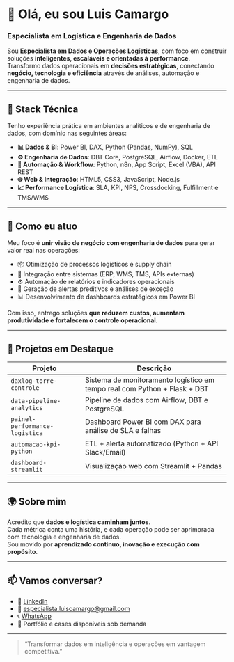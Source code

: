 # 👋 Olá, eu sou Luis Camargo  
### Especialista em Logística e Engenharia de Dados  

Sou **Especialista em Dados e Operações Logísticas**, com foco em construir soluções **inteligentes, escaláveis e orientadas à performance**.  
Transformo dados operacionais em **decisões estratégicas**, conectando **negócio, tecnologia e eficiência** através de análises, automação e engenharia de dados.

---

## 🚀 Stack Técnica

Tenho experiência prática em ambientes analíticos e de engenharia de dados, com domínio nas seguintes áreas:

- **📊 Dados & BI**: Power BI, DAX, Python (Pandas, NumPy), SQL  
- **⚙️ Engenharia de Dados**: DBT Core, PostgreSQL, Airflow, Docker, ETL  
- **🧠 Automação & Workflow**: Python, n8n, App Script, Excel (VBA), API REST  
- **🌐 Web & Integração**: HTML5, CSS3, JavaScript, Node.js  
- **📈 Performance Logística**: SLA, KPI, NPS, Crossdocking, Fulfillment e TMS/WMS  

---

## 💼 Como eu atuo

Meu foco é **unir visão de negócio com engenharia de dados** para gerar valor real nas operações:

- 📦 Otimização de processos logísticos e supply chain  
- 🔗 Integração entre sistemas (ERP, WMS, TMS, APIs externas)  
- ⚙️ Automação de relatórios e indicadores operacionais  
- 🚨 Geração de alertas preditivos e análises de exceção  
- 📊 Desenvolvimento de dashboards estratégicos em Power BI  

Com isso, entrego soluções **que reduzem custos, aumentam produtividade e fortalecem o controle operacional**.

---

## 📂 Projetos em Destaque

| Projeto                         | Descrição                                                                 |
|--------------------------------|---------------------------------------------------------------------------|
| `daxlog-torre-controle`        | Sistema de monitoramento logístico em tempo real com Python + Flask + DBT |
| `data-pipeline-analytics`      | Pipeline de dados com Airflow, DBT e PostgreSQL                           |
| `painel-performance-logistica` | Dashboard Power BI com DAX para análise de SLA e falhas                   |
| `automacao-kpi-python`         | ETL + alerta automatizado (Python + API Slack/Email)                      |
| `dashboard-streamlit`          | Visualização web com Streamlit + Pandas                                   |

---

## 🌍 Sobre mim

Acredito que **dados e logística caminham juntos**.  
Cada métrica conta uma história, e cada operação pode ser aprimorada com tecnologia e engenharia de dados.  
Sou movido por **aprendizado contínuo, inovação e execução com propósito**.

---

## 📫 Vamos conversar?

- 🔗 [LinkedIn](https://www.linkedin.com/in/luisespecialista/)
- 📧 especialista.luiscamargo@gmail.com
- 📞 [WhatsApp](https://wa.me/5511940880735)
- 📁 Portfólio e cases disponíveis sob demanda  

---

> “Transformar dados em inteligência e operações em vantagem competitiva.”

